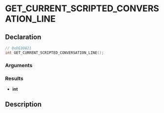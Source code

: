 # GET_CURRENT_SCRIPTED_CONVERSATION_LINE

## Declaration
```cpp
// 0xDE30821
int GET_CURRENT_SCRIPTED_CONVERSATION_LINE();
```

### Arguments

### Results
- **int**

## Description
